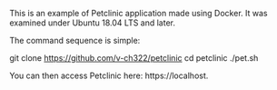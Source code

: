 This is an example of Petclinic application made using Docker.
It was examined under Ubuntu 18.04 LTS and later.

The command sequence is simple:

git clone https://github.com/v-ch322/petclinic 
cd petclinic
./pet.sh

You can then access Petclinic here: https://localhost.
